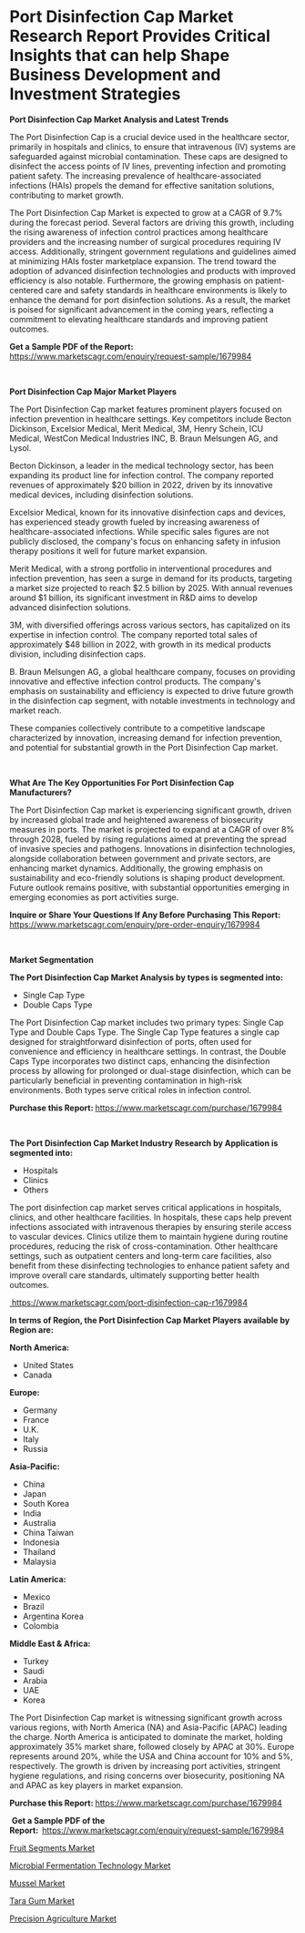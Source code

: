 <p><h1>Port Disinfection Cap Market Research Report Provides Critical Insights that can help Shape Business Development and Investment Strategies</h1></p><p><strong>Port Disinfection Cap Market Analysis and Latest Trends</strong></p>
<p><p>The Port Disinfection Cap is a crucial device used in the healthcare sector, primarily in hospitals and clinics, to ensure that intravenous (IV) systems are safeguarded against microbial contamination. These caps are designed to disinfect the access points of IV lines, preventing infection and promoting patient safety. The increasing prevalence of healthcare-associated infections (HAIs) propels the demand for effective sanitation solutions, contributing to market growth.</p><p>The Port Disinfection Cap Market is expected to grow at a CAGR of 9.7% during the forecast period. Several factors are driving this growth, including the rising awareness of infection control practices among healthcare providers and the increasing number of surgical procedures requiring IV access. Additionally, stringent government regulations and guidelines aimed at minimizing HAIs foster marketplace expansion. The trend toward the adoption of advanced disinfection technologies and products with improved efficiency is also notable. Furthermore, the growing emphasis on patient-centered care and safety standards in healthcare environments is likely to enhance the demand for port disinfection solutions. As a result, the market is poised for significant advancement in the coming years, reflecting a commitment to elevating healthcare standards and improving patient outcomes.</p></p>
<p><strong>Get a Sample PDF of the Report:&nbsp;</strong> <a href="https://www.marketscagr.com/enquiry/request-sample/1679984?utm_campaign=1332&utm_medium=2&utm_source=Github&utm_content=ia&utm_term=19102024&utm_id=port-disinfection-cap">https://www.marketscagr.com/enquiry/request-sample/1679984</a></p>
<p>&nbsp;</p>
<p><strong>Port Disinfection Cap Major Market Players</strong></p>
<p><p>The Port Disinfection Cap market features prominent players focused on infection prevention in healthcare settings. Key competitors include Becton Dickinson, Excelsior Medical, Merit Medical, 3M, Henry Schein, ICU Medical, WestCon Medical Industries INC, B. Braun Melsungen AG, and Lysol.</p><p>Becton Dickinson, a leader in the medical technology sector, has been expanding its product line for infection control. The company reported revenues of approximately $20 billion in 2022, driven by its innovative medical devices, including disinfection solutions.</p><p>Excelsior Medical, known for its innovative disinfection caps and devices, has experienced steady growth fueled by increasing awareness of healthcare-associated infections. While specific sales figures are not publicly disclosed, the company's focus on enhancing safety in infusion therapy positions it well for future market expansion.</p><p>Merit Medical, with a strong portfolio in interventional procedures and infection prevention, has seen a surge in demand for its products, targeting a market size projected to reach $2.5 billion by 2025. With annual revenues around $1 billion, its significant investment in R&D aims to develop advanced disinfection solutions.</p><p>3M, with diversified offerings across various sectors, has capitalized on its expertise in infection control. The company reported total sales of approximately $48 billion in 2022, with growth in its medical products division, including disinfection caps.</p><p>B. Braun Melsungen AG, a global healthcare company, focuses on providing innovative and effective infection control products. The company's emphasis on sustainability and efficiency is expected to drive future growth in the disinfection cap segment, with notable investments in technology and market reach.</p><p>These companies collectively contribute to a competitive landscape characterized by innovation, increasing demand for infection prevention, and potential for substantial growth in the Port Disinfection Cap market.</p></p>
<p>&nbsp;</p>
<p><strong>What Are The Key Opportunities For Port Disinfection Cap Manufacturers?</strong></p>
<p><p>The Port Disinfection Cap market is experiencing significant growth, driven by increased global trade and heightened awareness of biosecurity measures in ports. The market is projected to expand at a CAGR of over 8% through 2028, fueled by rising regulations aimed at preventing the spread of invasive species and pathogens. Innovations in disinfection technologies, alongside collaboration between government and private sectors, are enhancing market dynamics. Additionally, the growing emphasis on sustainability and eco-friendly solutions is shaping product development. Future outlook remains positive, with substantial opportunities emerging in emerging economies as port activities surge.</p></p>
<p><strong>Inquire or Share Your Questions If Any Before Purchasing This Report:</strong> <a href="https://www.marketscagr.com/enquiry/pre-order-enquiry/1679984?utm_campaign=1332&utm_medium=2&utm_source=Github&utm_content=ia&utm_term=19102024&utm_id=port-disinfection-cap">https://www.marketscagr.com/enquiry/pre-order-enquiry/1679984</a></p>
<p>&nbsp;</p>
<p><strong>Market Segmentation</strong></p>
<p><strong>The Port Disinfection Cap Market Analysis by types is segmented into:</strong></p>
<p><ul><li>Single Cap Type</li><li>Double Caps Type</li></ul></p>
<p><p>The Port Disinfection Cap market includes two primary types: Single Cap Type and Double Caps Type. The Single Cap Type features a single cap designed for straightforward disinfection of ports, often used for convenience and efficiency in healthcare settings. In contrast, the Double Caps Type incorporates two distinct caps, enhancing the disinfection process by allowing for prolonged or dual-stage disinfection, which can be particularly beneficial in preventing contamination in high-risk environments. Both types serve critical roles in infection control.</p></p>
<p><strong>Purchase this Report:&nbsp;</strong><a href="https://www.marketscagr.com/purchase/1679984?utm_campaign=1332&utm_medium=2&utm_source=Github&utm_content=ia&utm_term=19102024&utm_id=port-disinfection-cap">https://www.marketscagr.com/purchase/1679984</a></p>
<p>&nbsp;</p>
<p><strong>The Port Disinfection Cap Market Industry Research by Application is segmented into:</strong></p>
<p><ul><li>Hospitals</li><li>Clinics</li><li>Others</li></ul></p>
<p><p>The port disinfection cap market serves critical applications in hospitals, clinics, and other healthcare facilities. In hospitals, these caps help prevent infections associated with intravenous therapies by ensuring sterile access to vascular devices. Clinics utilize them to maintain hygiene during routine procedures, reducing the risk of cross-contamination. Other healthcare settings, such as outpatient centers and long-term care facilities, also benefit from these disinfecting technologies to enhance patient safety and improve overall care standards, ultimately supporting better health outcomes.</p></p>
<p><a href="https://www.marketscagr.com/port-disinfection-cap-r1679984?utm_campaign=1332&utm_medium=2&utm_source=Github&utm_content=ia&utm_term=19102024&utm_id=port-disinfection-cap">&nbsp;https://www.marketscagr.com/port-disinfection-cap-r1679984</a></p>
<p><strong>In terms of Region, the Port Disinfection Cap Market Players available by Region are:</strong></p>
<p>
    <p> <strong> North America: </strong>
        <ul>
            <li>United States</li>
            <li>Canada</li>
        </ul>
        </p> 
    <p> <strong> Europe: </strong>
        <ul>
            <li>Germany</li>
            <li>France</li>
            <li>U.K.</li>
            <li>Italy</li>
            <li>Russia</li>
        </ul>
        </p> 
    <p> <strong> Asia-Pacific: </strong>
        <ul>
            <li>China</li>
            <li>Japan</li>
            <li>South Korea</li>
            <li>India</li>
            <li>Australia</li>
            <li>China Taiwan</li>
            <li>Indonesia</li>
            <li>Thailand</li>
            <li>Malaysia</li>
        </ul>
        </p> 
    <p> <strong> Latin America: </strong>
        <ul>
            <li>Mexico</li>
            <li>Brazil</li>
            <li>Argentina Korea</li>
            <li>Colombia</li>
        </ul>
        </p> 
    <p> <strong> Middle East & Africa: </strong>
        <ul>
            <li>Turkey</li>
            <li>Saudi</li>
            <li>Arabia</li>
            <li>UAE</li>
            <li>Korea</li>
        </ul>
    </p>
    </p>
<p><p>The Port Disinfection Cap market is witnessing significant growth across various regions, with North America (NA) and Asia-Pacific (APAC) leading the charge. North America is anticipated to dominate the market, holding approximately 35% market share, followed closely by APAC at 30%. Europe represents around 20%, while the USA and China account for 10% and 5%, respectively. The growth is driven by increasing port activities, stringent hygiene regulations, and rising concerns over biosecurity, positioning NA and APAC as key players in market expansion.</p></p>
<p><strong>Purchase this Report: </strong><a href="https://www.marketscagr.com/purchase/1679984?utm_campaign=1332&utm_medium=2&utm_source=Github&utm_content=ia&utm_term=19102024&utm_id=port-disinfection-cap">https://www.marketscagr.com/purchase/1679984</a></p>
<p>&nbsp;<strong>Get a Sample PDF of the Report:&nbsp;&nbsp;</strong><a href="https://www.marketscagr.com/enquiry/request-sample/1679984?utm_campaign=1332&utm_medium=2&utm_source=Github&utm_content=ia&utm_term=19102024&utm_id=port-disinfection-cap">https://www.marketscagr.com/enquiry/request-sample/1679984</a></p>
<p><strong></strong></p>
<p><p><a href="https://www.linkedin.com/pulse/sustainability-trends-fruit-segments-industry-market-saitc?utm_campaign=1332&utm_medium=2&utm_source=Github&utm_content=ia&utm_term=19102024&utm_id=port-disinfection-cap">Fruit Segments Market</a></p><p><a href="https://www.linkedin.com/pulse/microbial-fermentation-technology-market-forecast-global-xqjdc?utm_campaign=1332&utm_medium=2&utm_source=Github&utm_content=ia&utm_term=19102024&utm_id=port-disinfection-cap">Microbial Fermentation Technology Market</a></p><p><a href="https://www.linkedin.com/pulse/insights-mussel-market-size-which-expanding-128-cagr-from-al55c?utm_campaign=1332&utm_medium=2&utm_source=Github&utm_content=ia&utm_term=19102024&utm_id=port-disinfection-cap">Mussel Market</a></p><p><a href="https://www.linkedin.com/pulse/evolution-tara-gum-market-key-shifts-from-2024-2031-analyze-market-kxjec?utm_campaign=1332&utm_medium=2&utm_source=Github&utm_content=ia&utm_term=19102024&utm_id=port-disinfection-cap">Tara Gum Market</a></p><p><a href="https://www.linkedin.com/pulse/precision-agriculture-market-size-segmentation-trends-growth-cgjve?utm_campaign=1332&utm_medium=2&utm_source=Github&utm_content=ia&utm_term=19102024&utm_id=port-disinfection-cap">Precision Agriculture Market</a></p></p>